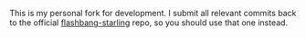 This is my personal fork for development. I submit all relevant commits back to the official
[flashbang-starling](https://github.com/tconkling/flashbang-starling) repo, so you should use that
one instead.
